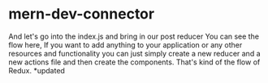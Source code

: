 # mern-dev-connector

And let's go into the index.js and bring in our post reducer
You can see the flow here, If you want to add anything to your
application or any other resources and functionality you can
just simply create a new reducer and a new actions file
and then create the components. That's kind of the flow of Redux. *updated
